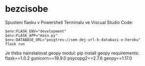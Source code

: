 # bezcisobe
Spusteni flasku v Powershell Terminalu ve Viscual Studio Code:
```
$env:FLASK_ENV="development"
$env:FLASK_APP="main.py"
$env:DATABASE_URL="posgtres://sem-dej-url-k-databazi-v-heroku"
flask run
```

Je třeba nainstalovat geopy modul:
pip install geopy
requirements:
flask==1.0.2
gunicorn==19.9.0
psycopg2==2.7.6
geopy==1.17.0
